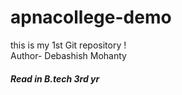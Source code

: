 # apnacollege-demo
this is my 1st Git repository !
<br>
Author- Debashish Mohanty
<h5>
Read in B.tech 3rd yr
